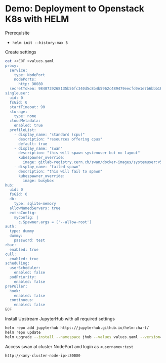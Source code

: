 # Demo: Deployment to Openstack K8s with HELM

Prerequisite 
- `helm init --history-max 5`

Create settings

```bash
cat <<EOF >values.yaml
proxy:
  service:
    type: NodePort
    nodePorts:
      http: 30080
  secretToken: 9840739268135b56fc340d5c8b4b5962c489479eecfd0e1e7b6bbb108697b90a
singleuser:
  uid: 0
  fsGid: 0
  startTimeout: 90
  storage:
    type: none
  cloudMetadata:
    enabled: true
  profileList:
    - display_name: "standard (cpu)"
      description: "resources offering cpus"
      default: true
    - display_name: "swan"
      description: "this will spawn systemuser but no layout"
      kubespawner_override:
        image: gitlab-registry.cern.ch/swan/docker-images/systemuser:v5.1.1
    - display_name: "failed spawn"
      description: "this will fail to spawn"
      kubespawner_override:
        image: busybox
hub:
  uid: 0
  fsGid: 0
  db:
    type: sqlite-memory
  allowNamedServers: true
  extraConfig:
    myConfig: |
      c.Spawner.args = ['--allow-root']
auth:
  type: dummy
  dummy:
    password: test
rbac:
  enabled: true
cull:
  enabled: true
scheduling:
  userScheduler:
    enabled: false
  podPriority:
    enabled: false
prePuller:
  hook:
    enabled: false
  continuous:
    enabled: false
EOF
```

Install Upstream JupyterHub with all required settings

```bash
helm repo add jupyterhub https://jupyterhub.github.io/helm-chart/
helm repo update
helm upgrade --install --namespace jhub --values values.yaml --version=0.9.0-alpha.1.022.59437a5 jhub jupyterhub/jupyterhub
```

Access swan at cluster NodePort and login as `<username>:test`

```bash
http://<any-cluster-node-ip>:30080
```
